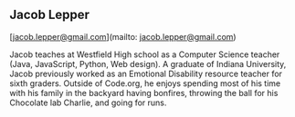 ## Jacob Lepper[jacob.lepper@gmail.com](mailto: jacob.lepper@gmail.com)Jacob teaches at Westfield High school as a Computer Science teacher (Java, JavaScript, Python, Web design). A graduate of Indiana University, Jacob previously worked as an Emotional Disability resource teacher for sixth graders. Outside of Code.org, he enjoys spending most of his time with his family in the backyard having bonfires, throwing the ball for his Chocolate lab Charlie, and going for runs.
